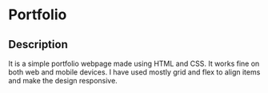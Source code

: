 # Portfolio
## Description
It is a simple portfolio webpage made using HTML and CSS. It works fine on both web and mobile devices. I have used mostly grid and flex to align items and make the design responsive.

